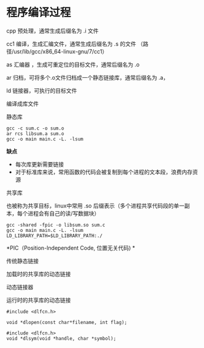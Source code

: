 # 程序编译过程

cpp 预处理，通常生成后缀名为 .i 文件

cc1 编译，生成汇编文件，通常生成后缀名为 .s 的文件 （路径/usr/lib/gcc/x86_64-linux-gnu/7/cc1）

as 汇编器 ，生成可重定位的目标文件，通常后缀名为 .o 

ar 归档，可将多个.o文件归档成一个静态链接库，通常后缀名为 .a，

ld 链接器，可执行的目标文件



编译成库文件

静态库

```
gcc -c sum.c -o sum.o
ar rcs libsum.a sum.o
gcc -o main main.c -L. -lsum
```

**缺点**

- 每次库更新需要链接
- 对于标准库来说，常用函数的代码会被复制到每个进程的文本段，浪费内存资源

共享库 

也被称为共享目标，linux中常用 .so 后缀表示（多个进程共享代码段的单一副本，每个进程会有自己的读/写数据块）

```
gcc -shared -fpic -o libsum.so sum.c
gcc -o main main.c -L. -lsum
LD_LIBRARY_PATH=$LD_LIBRARY_PATH:./
```

*PIC（Position-Independent Code, 位置无关代码) *

传统静态链接

加载时的共享库的动态链接

动态链接器

运行时的共享库的动态链接

```
#include <dlfcn.h>

void *dlopen(const char*filename, int flag);

#include <dlfcn.h>
void *dlsym(void *handle, char *symbol);
```

